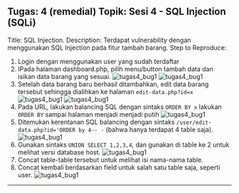 Tugas: 4 (remedial)
Topik: Sesi 4 - SQL Injection (SQLi)
---
Title: SQL Injection.
Description: Terdapat vulnerability dengan menggunakan SQL Injection pada fitur tambah barang.
Step to Reproduce:
1. Login dengan menggunakan user yang sudah terdaftar
2. IPada halaman dashboard.php, pilih menu/button tambah data dan isikan data barang yang sesuai.
![tugas4_bug1](https://res.cloudinary.com/vigarp/image/upload/v1664893827/CS-assets/remedial/tugas%204/bug%201/procedure_1_xwavow.png)
![tugas4_bug1](https://res.cloudinary.com/vigarp/image/upload/v1664893827/CS-assets/remedial/tugas%204/bug%201/procedure_2_hsp6t4.png)
3. Setelah data barang baru berhasil ditambahkan, edit data barang tersebut sehingga dialihkan ke halaman `edit-data.php?id=x`
![tugas4_bug1](https://res.cloudinary.com/vigarp/image/upload/v1664893827/CS-assets/remedial/tugas%204/bug%201/procedure_3_w8wggg.png)
![tugas4_bug1](https://res.cloudinary.com/vigarp/image/upload/v1664893827/CS-assets/remedial/tugas%204/bug%201/procedure_4_zews7x.png)
4. Pada URL, lakukan balancing SQL dengan sintaks `ORDER BY x` lakukan `ORDER BY` sampai halaman menjadi menjadi putih
![tugas4_bug1](https://res.cloudinary.com/vigarp/image/upload/v1664893827/CS-assets/remedial/tugas%204/bug%201/procedure_5_bzthv9.png)
5. Ditemukan kerentanan SQL balancing dengan sintaks `/user/edit-data.php?id='ORDER by 4-- -` (bahwa hanya terdapat 4 table saja).
![tugas4_bug1](https://res.cloudinary.com/vigarp/image/upload/v1664893827/CS-assets/remedial/tugas%204/bug%201/procedure_6_ickegg.png)
6. Gunakan sintaks `UNION SELECT 1,2,3,4`, dan gunakan di table ke 2 untuk melihat versi database host.
![tugas4_bug1](https://res.cloudinary.com/vigarp/image/upload/v1664893828/CS-assets/remedial/tugas%204/bug%201/procedure_7_vj9je6.png)
7. Concat table-table tersebut untuk melihat isi nama-nama table.
8. Concat kembali berdasarkan field untuk salah satu table saja, seperti user.
![tugas4_bug1](https://res.cloudinary.com/vigarp/image/upload/v1664893828/CS-assets/remedial/tugas%204/bug%201/procedure_8_rvj4t2.png)
---

